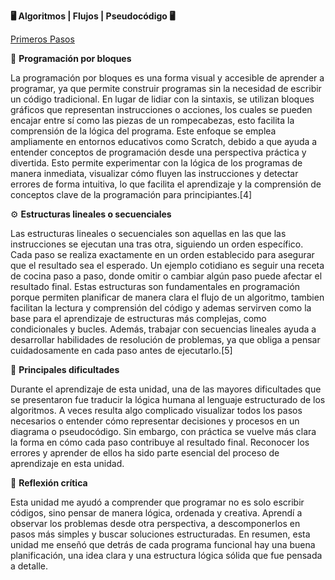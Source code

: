 **🖥️ Algoritmos | Flujos | Pseudocódigo 🖥️**

[Primeros Pasos](Algoritmos.md)

🧱 **Programación por bloques**

La programación por bloques es una forma visual y accesible de aprender a programar, ya que permite construir programas sin la necesidad de escribir un código tradicional. En lugar de lidiar con la sintaxis, se utilizan bloques gráficos que representan instrucciones o acciones, los cuales se pueden encajar entre sí como las piezas de un rompecabezas, esto  facilita la comprensión de la lógica del programa. Este enfoque se emplea ampliamente en entornos educativos como Scratch, debido a que ayuda a entender conceptos de programación desde una perspectiva práctica y divertida. Esto permite experimentar con la lógica de los programas de manera inmediata, visualizar cómo fluyen las instrucciones y detectar errores de forma intuitiva, lo que facilita el aprendizaje y la comprensión de conceptos clave de la programación para principiantes.[4]

⚙️ **Estructuras lineales o secuenciales**

Las estructuras lineales o secuenciales son aquellas en las que las instrucciones se ejecutan una tras otra, siguiendo un orden específico. Cada paso se realiza exactamente en un orden establecido para asegurar que el resultado sea el esperado. Un ejemplo cotidiano es seguir una receta de cocina paso a paso, donde omitir o cambiar algún paso puede afectar el resultado final. Estas estructuras son fundamentales en programación porque permiten planificar de manera clara el flujo de un algoritmo, tambien facilitan la lectura y comprensión del código y ademas servirven como la base para el aprendizaje de estructuras más complejas, como condicionales y bucles. Además, trabajar con secuencias lineales ayuda a desarrollar habilidades de resolución de problemas, ya que obliga a pensar cuidadosamente en cada paso antes de ejecutarlo.[5]

🚧 **Principales dificultades**

Durante el aprendizaje de esta unidad, una de las mayores dificultades que se presentaron fue traducir la lógica humana al lenguaje estructurado de los algoritmos.
A veces resulta algo complicado visualizar todos los pasos necesarios o entender cómo representar decisiones y procesos en un diagrama o pseudocódigo. Sin embargo, con práctica se vuelve más clara la forma en cómo cada paso contribuye al resultado final.
Reconocer los errores y aprender de ellos ha sido parte esencial del proceso de aprendizaje en esta unidad.

💭 **Reflexión crítica**

Esta unidad me ayudó a comprender que programar no es solo escribir códigos, sino pensar de manera lógica, ordenada y creativa. Aprendí a observar los problemas desde otra perspectiva, a descomponerlos en pasos más simples y buscar soluciones estructuradas.
En resumen, esta unidad me enseñó que detrás de cada programa funcional hay una buena planificación, una idea clara y una estructura lógica sólida que fue pensada a detalle.
